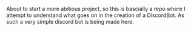 About to start a more abitious project, so this is bascially a repo where I attempt to understand what goes on in the creation of a DiscordBot. As such a very simple discord bot is being made here.